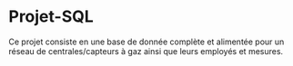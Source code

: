 # Projet-SQL

Ce projet consiste en une base de donnée complète et alimentée pour un réseau de centrales/capteurs à gaz ainsi que leurs employés et mesures.
